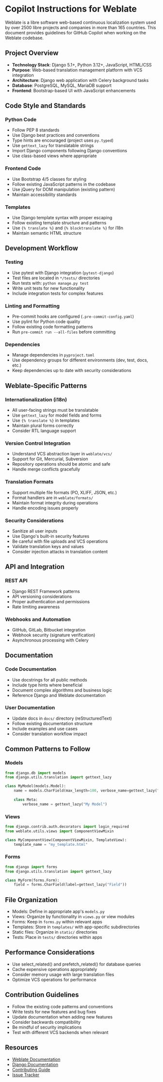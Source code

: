 # Copilot Instructions for Weblate

Weblate is a libre software web-based continuous localization system used by over 2500 libre projects and companies in more than 165 countries. This document provides guidelines for GitHub Copilot when working on the Weblate codebase.

## Project Overview

- **Technology Stack**: Django 5.1+, Python 3.12+, JavaScript, HTML/CSS
- **Purpose**: Web-based translation management platform with VCS integration
- **Architecture**: Django web application with Celery background tasks
- **Database**: PostgreSQL, MySQL, MariaDB support
- **Frontend**: Bootstrap-based UI with JavaScript enhancements

## Code Style and Standards

### Python Code
- Follow PEP 8 standards
- Use Django best practices and conventions
- Type hints are encouraged (project uses `py.typed`)
- Use `gettext_lazy` for translatable strings
- Import Django components following Django conventions
- Use class-based views where appropriate

### Frontend Code
- Use Bootstrap 4/5 classes for styling
- Follow existing JavaScript patterns in the codebase
- Use jQuery for DOM manipulation (existing pattern)
- Maintain accessibility standards

### Templates
- Use Django template syntax with proper escaping
- Follow existing template structure and patterns
- Use `{% translate %}` and `{% blocktranslate %}` for i18n
- Maintain semantic HTML structure

## Development Workflow

### Testing
- Use pytest with Django integration (`pytest-django`)
- Test files are located in `*/tests/` directories
- Run tests with: `python manage.py test`
- Write unit tests for new functionality
- Include integration tests for complex features

### Linting and Formatting
- Pre-commit hooks are configured (`.pre-commit-config.yaml`)
- Use pylint for Python code quality
- Follow existing code formatting patterns
- Run `pre-commit run --all-files` before committing

### Dependencies
- Manage dependencies in `pyproject.toml`
- Use dependency groups for different environments (dev, test, docs, etc.)
- Keep dependencies up to date with security considerations

## Weblate-Specific Patterns

### Internationalization (i18n)
- All user-facing strings must be translatable
- Use `gettext_lazy` for model fields and forms
- Use `{% translate %}` in templates
- Maintain plural forms correctly
- Consider RTL language support

### Version Control Integration
- Understand VCS abstraction layer in `weblate/vcs/`
- Support for Git, Mercurial, Subversion
- Repository operations should be atomic and safe
- Handle merge conflicts gracefully

### Translation Formats
- Support multiple file formats (PO, XLIFF, JSON, etc.)
- Format handlers are in `weblate/formats/`
- Maintain format integrity during operations
- Handle encoding issues properly

### Security Considerations
- Sanitize all user inputs
- Use Django's built-in security features
- Be careful with file uploads and VCS operations
- Validate translation keys and values
- Consider injection attacks in translation content

## API and Integration

### REST API
- Django REST Framework patterns
- API versioning considerations
- Proper authentication and permissions
- Rate limiting awareness

### Webhooks and Automation
- GitHub, GitLab, Bitbucket integration
- Webhook security (signature verification)
- Asynchronous processing with Celery

## Documentation

### Code Documentation
- Use docstrings for all public methods
- Include type hints where beneficial  
- Document complex algorithms and business logic
- Reference Django and Weblate documentation

### User Documentation
- Update docs in `docs/` directory (reStructuredText)
- Follow existing documentation structure
- Include examples and use cases
- Consider translation workflow impact

## Common Patterns to Follow

### Models
```python
from django.db import models
from django.utils.translation import gettext_lazy

class MyModel(models.Model):
    name = models.CharField(max_length=100, verbose_name=gettext_lazy("Name"))
    
    class Meta:
        verbose_name = gettext_lazy("My Model")
```

### Views
```python
from django.contrib.auth.decorators import login_required
from weblate.utils.views import ComponentViewMixin

class MyComponentView(ComponentViewMixin, TemplateView):
    template_name = "my_template.html"
```

### Forms
```python
from django import forms
from django.utils.translation import gettext_lazy

class MyForm(forms.Form):
    field = forms.CharField(label=gettext_lazy("Field"))
```

## File Organization

- Models: Define in appropriate app's `models.py`
- Views: Organize by functionality in `views.py` or view modules
- Forms: Keep in `forms.py` within relevant apps
- Templates: Store in `templates/` with app-specific subdirectories
- Static files: Organize in `static/` directories
- Tests: Place in `tests/` directories within apps

## Performance Considerations

- Use select_related() and prefetch_related() for database queries
- Cache expensive operations appropriately
- Consider memory usage with large translation files
- Optimize VCS operations for performance

## Contribution Guidelines

- Follow the existing code patterns and conventions
- Write tests for new features and bug fixes
- Update documentation when adding new features
- Consider backwards compatibility
- Be mindful of security implications
- Test with different VCS backends when relevant

## Resources

- [Weblate Documentation](https://docs.weblate.org/)
- [Django Documentation](https://docs.djangoproject.com/)
- [Contributing Guide](CONTRIBUTING.md)
- [Issue Tracker](https://github.com/WeblateOrg/weblate/issues)